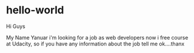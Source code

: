 # hello-world

Hi Guys

My Name Yanuar i'm looking for a job as web developers now i free course at Udacity,
so if you have any information about the job tell me ok....thanx
